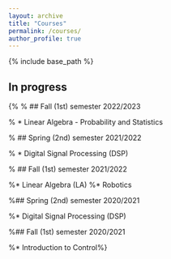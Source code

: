 ```yaml
---
layout: archive
title: "Courses"
permalink: /courses/
author_profile: true
---
```


{% include base_path %}
## In progress
{%
% ## Fall (1st) semester 2022/2023

% * Linear Algebra - Probability and Statistics 

% ## Spring (2nd) semester 2021/2022

% * Digital Signal Processing (DSP) 

% ## Fall (1st) semester 2021/2022

%* Linear Algebra (LA)
%* Robotics 

%## Spring (2nd) semester 2020/2021

%* Digital Signal Processing (DSP)

%## Fall (1st) semester 2020/2021

%* Introduction to Control%}